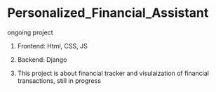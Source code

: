 # Personalized_Financial_Assistant
ongoing project
1. Frontend: Html, CSS, JS
2. Backend: Django

3. This project is about financial tracker and visulaization of financial transactions, still in progress

